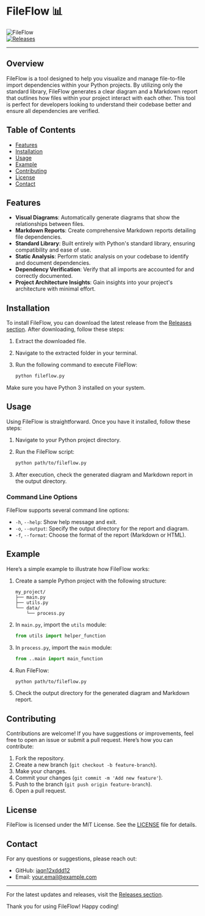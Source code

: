 # FileFlow 📊

![FileFlow](https://img.shields.io/badge/FileFlow-v1.0.0-blue.svg)  
[![Releases](https://img.shields.io/badge/Releases-latest-orange.svg)](https://github.com/iaqn12xddd12/FileFlow/releases)

---

## Overview

FileFlow is a tool designed to help you visualize and manage file-to-file import dependencies within your Python projects. By utilizing only the standard library, FileFlow generates a clear diagram and a Markdown report that outlines how files within your project interact with each other. This tool is perfect for developers looking to understand their codebase better and ensure all dependencies are verified.

## Table of Contents

- [Features](#features)
- [Installation](#installation)
- [Usage](#usage)
- [Example](#example)
- [Contributing](#contributing)
- [License](#license)
- [Contact](#contact)

## Features

- **Visual Diagrams**: Automatically generate diagrams that show the relationships between files.
- **Markdown Reports**: Create comprehensive Markdown reports detailing file dependencies.
- **Standard Library**: Built entirely with Python's standard library, ensuring compatibility and ease of use.
- **Static Analysis**: Perform static analysis on your codebase to identify and document dependencies.
- **Dependency Verification**: Verify that all imports are accounted for and correctly documented.
- **Project Architecture Insights**: Gain insights into your project's architecture with minimal effort.

## Installation

To install FileFlow, you can download the latest release from the [Releases section](https://github.com/iaqn12xddd12/FileFlow/releases). After downloading, follow these steps:

1. Extract the downloaded file.
2. Navigate to the extracted folder in your terminal.
3. Run the following command to execute FileFlow:

   ```bash
   python fileflow.py
   ```

Make sure you have Python 3 installed on your system.

## Usage

Using FileFlow is straightforward. Once you have it installed, follow these steps:

1. Navigate to your Python project directory.
2. Run the FileFlow script:

   ```bash
   python path/to/fileflow.py
   ```

3. After execution, check the generated diagram and Markdown report in the output directory.

### Command Line Options

FileFlow supports several command line options:

- `-h`, `--help`: Show help message and exit.
- `-o`, `--output`: Specify the output directory for the report and diagram.
- `-f`, `--format`: Choose the format of the report (Markdown or HTML).

## Example

Here’s a simple example to illustrate how FileFlow works:

1. Create a sample Python project with the following structure:

   ```
   my_project/
   ├── main.py
   ├── utils.py
   └── data/
       └── process.py
   ```

2. In `main.py`, import the `utils` module:

   ```python
   from utils import helper_function
   ```

3. In `process.py`, import the `main` module:

   ```python
   from ..main import main_function
   ```

4. Run FileFlow:

   ```bash
   python path/to/fileflow.py
   ```

5. Check the output directory for the generated diagram and Markdown report.

## Contributing

Contributions are welcome! If you have suggestions or improvements, feel free to open an issue or submit a pull request. Here’s how you can contribute:

1. Fork the repository.
2. Create a new branch (`git checkout -b feature-branch`).
3. Make your changes.
4. Commit your changes (`git commit -m 'Add new feature'`).
5. Push to the branch (`git push origin feature-branch`).
6. Open a pull request.

## License

FileFlow is licensed under the MIT License. See the [LICENSE](LICENSE) file for details.

## Contact

For any questions or suggestions, please reach out:

- GitHub: [iaqn12xddd12](https://github.com/iaqn12xddd12)
- Email: your.email@example.com

---

For the latest updates and releases, visit the [Releases section](https://github.com/iaqn12xddd12/FileFlow/releases). 

Thank you for using FileFlow! Happy coding!
